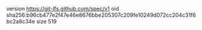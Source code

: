 version https://git-lfs.github.com/spec/v1
oid sha256:b96cb477e2f47e46e8676bbe205307c209fe10249d072cc204c31f6bc2a8c34e
size 519
